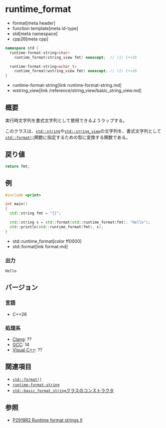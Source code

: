 # runtime_format
* format[meta header]
* function template[meta id-type]
* std[meta namespace]
* cpp26[meta cpp]

```cpp
namespace std {
  runtime-format-string<char>
    runtime_format(string_view fmt) noexcept;  // (1) C++26

  runtime-format-string<wchar_t>
    runtime_format(wstring_view fmt) noexcept; // (2) C++26
}
```
* runtime-format-string[link runtime-format-string.md]
* wstring_view[link /reference/string_view/basic_string_view.md]

## 概要
実行時文字列を書式文字列として使用できるようラップする。

このクラスは、[`std::string`](/reference/string/basic_string.md)や[`std::string_view`](/reference/string_view/basic_string_view.md)の文字列を、書式文字列として[`std::format()`](/reference/format/format.md)関数に指定するための型に変換する関数である。


## 戻り値
```cpp
return fmt;
```


## 例
```cpp example
#include <print>

int main()
{
  std::string fmt = "{}";

  std::string s = std::format(std::runtime_format(fmt), "Hello");
  std::println(std::runtime_format(fmt), s);
}
```
* std::runtime_format[color ff0000]
* std::format[link format.md]

### 出力
```
Hello
```

## バージョン
### 言語
- C++26

### 処理系
- [Clang](/implementation.md#clang): ??
- [GCC](/implementation.md#gcc): 14
- [Visual C++](/implementation.md#visual_cpp): ??


## 関連項目
- [`std::format()`](format.md)
- [`runtime-format-string`](runtime-format-string.md)
- [`std::basic_format_string`クラスのコンストラクタ](basic_format_string/op_constructor.md)


## 参照
- [P2918R2 Runtime format strings II](https://open-std.org/jtc1/sc22/wg21/docs/papers/2023/p2918r2.html)
